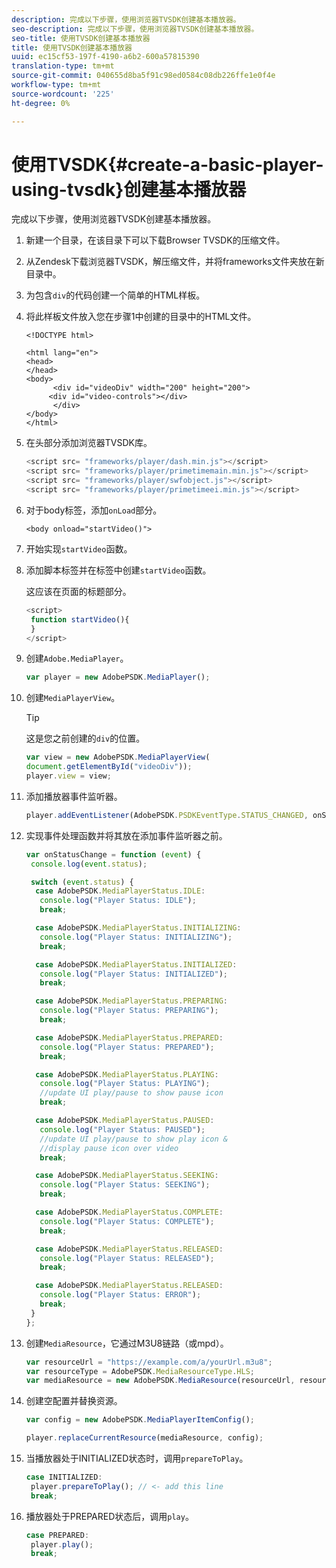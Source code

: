 ```yaml
---
description: 完成以下步骤，使用浏览器TVSDK创建基本播放器。
seo-description: 完成以下步骤，使用浏览器TVSDK创建基本播放器。
seo-title: 使用TVSDK创建基本播放器
title: 使用TVSDK创建基本播放器
uuid: ec15cf53-197f-4190-a6b2-600a57815390
translation-type: tm+mt
source-git-commit: 040655d8ba5f91c98ed0584c08db226ffe1e0f4e
workflow-type: tm+mt
source-wordcount: '225'
ht-degree: 0%

---
```



# 使用TVSDK{#create-a-basic-player-using-tvsdk}创建基本播放器

完成以下步骤，使用浏览器TVSDK创建基本播放器。

1. 新建一个目录，在该目录下可以下载Browser TVSDK的压缩文件。
1. 从Zendesk下载浏览器TVSDK，解压缩文件，并将frameworks文件夹放在新目录中。
1. 为包含`div`的代码创建一个简单的HTML样板。
1. 将此样板文件放入您在步骤1中创建的目录中的HTML文件。

   ```
   <!DOCTYPE html> 
   
   <html lang="en"> 
   <head> 
   </head> 
   <body> 
         <div id="videoDiv" width="200" height="200"> 
        <div id="video-controls"></div> 
         </div> 
   </body> 
   </html>
   ```

1. 在头部分添加浏览器TVSDK库。

   ```js
   <script src= "frameworks/player/dash.min.js"></script> 
   <script src= "frameworks/player/primetimemain.min.js"></script> 
   <script src= "frameworks/player/swfobject.js"></script> 
   <script src= "frameworks/player/primetimeei.min.js"></script>
   ```

1. 对于body标签，添加`onLoad`部分。

   ```
   <body onload="startVideo()">
   ```

1. 开始实现`startVideo`函数。
1. 添加脚本标签并在标签中创建`startVideo`函数。

   这应该在页面的标题部分。

   ```js
   <script> 
    function startVideo(){ 
    } 
   </script>
   ```

1. 创建`Adobe.MediaPlayer`。

   ```js
   var player = new AdobePSDK.MediaPlayer();
   ```

1. 创建`MediaPlayerView`。

   >[!TIP]
   >
   >这是您之前创建的`div`的位置。

   ```js
   var view = new AdobePSDK.MediaPlayerView( 
   document.getElementById("videoDiv")); 
   player.view = view;
   ```

1. 添加播放器事件监听器。

   ```js
   player.addEventListener(AdobePSDK.PSDKEventType.STATUS_CHANGED, onStatusChange);
   ```

1. 实现事件处理函数并将其放在添加事件监听器之前。

   ```js
   var onStatusChange = function (event) { 
    console.log(event.status); 
   
    switch (event.status) { 
     case AdobePSDK.MediaPlayerStatus.IDLE: 
      console.log("Player Status: IDLE"); 
      break; 
   
     case AdobePSDK.MediaPlayerStatus.INITIALIZING: 
      console.log("Player Status: INITIALIZING"); 
      break; 
   
     case AdobePSDK.MediaPlayerStatus.INITIALIZED: 
      console.log("Player Status: INITIALIZED"); 
      break; 
   
     case AdobePSDK.MediaPlayerStatus.PREPARING: 
      console.log("Player Status: PREPARING"); 
      break; 
   
     case AdobePSDK.MediaPlayerStatus.PREPARED: 
      console.log("Player Status: PREPARED"); 
      break; 
   
     case AdobePSDK.MediaPlayerStatus.PLAYING: 
      console.log("Player Status: PLAYING"); 
      //update UI play/pause to show pause icon 
      break; 
   
     case AdobePSDK.MediaPlayerStatus.PAUSED: 
      console.log("Player Status: PAUSED"); 
      //update UI play/pause to show play icon & 
      //display pause icon over video 
      break; 
   
     case AdobePSDK.MediaPlayerStatus.SEEKING: 
      console.log("Player Status: SEEKING"); 
      break; 
   
     case AdobePSDK.MediaPlayerStatus.COMPLETE: 
      console.log("Player Status: COMPLETE"); 
      break; 
   
     case AdobePSDK.MediaPlayerStatus.RELEASED: 
      console.log("Player Status: RELEASED"); 
      break; 
   
     case AdobePSDK.MediaPlayerStatus.RELEASED: 
      console.log("Player Status: ERROR"); 
      break; 
    } 
   }; 
   ```

1. 创建`MediaResource`，它通过M3U8链路（或mpd）。

   ```js
   var resourceUrl = "https://example.com/a/yourUrl.m3u8"; 
   var resourceType = AdobePSDK.MediaResourceType.HLS; 
   var mediaResource = new AdobePSDK.MediaResource(resourceUrl, resourceType, null, false);
   ```

1. 创建空配置并替换资源。

   ```js
   var config = new AdobePSDK.MediaPlayerItemConfig(); 
   
   player.replaceCurrentResource(mediaResource, config);
   ```

1. 当播放器处于INITIALIZED状态时，调用`prepareToPlay`。

   ```js
   case INITIALIZED: 
    player.prepareToPlay(); // <- add this line 
    break;
   ```

1. 播放器处于PREPARED状态后，调用`play`。

   ```js
   case PREPARED: 
    player.play(); 
    break;
   ```

